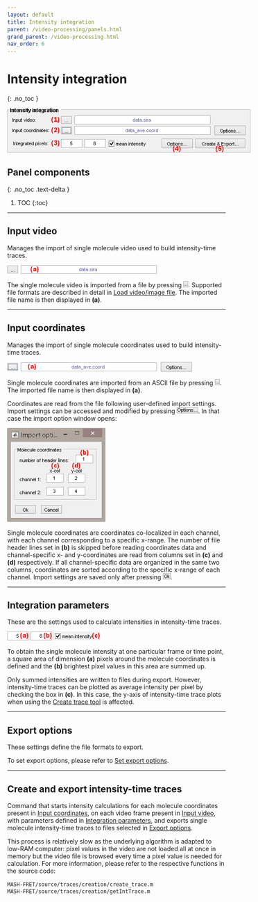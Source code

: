 ```yaml
---
layout: default
title: Intensity integration
parent: /video-processing/panels.html
grand_parent: /video-processing.html
nav_order: 6
---
```


# Intensity integration
{: .no_toc }

<a href="../../assets/images/gui/VP-panel-integration.png"><img src="../../assets/images/gui/VP-panel-integration.png" style="max-width: 562px;"/></a>

## Panel components
{: .no_toc .text-delta }

1. TOC
{:toc}


---

## Input video

Manages the import of single molecule video used to build intensity-time traces.

<a href="../../assets/images/gui/VP-panel-integration-loadvid.png"><img src="../../assets/images/gui/VP-panel-integration-loadvid.png" style="max-width: 345px;"/></a>

The single molecule video is imported from a file by pressing 
![...](../../assets/images/gui/VP-but-3p.png).
Supported file formats are described in detail in 
[Load video/image file](visualization-area.html#load-videoimage-file).
The imported file name is then displayed in **(a)**.


---

## Input coordinates

Manages the import of single molecule coordinates used to build intensity-time traces.

<a href="../../assets/images/gui/VP-panel-integration-loadcoord.png"><img src="../../assets/images/gui/VP-panel-integration-loadcoord.png" style="max-width: 426px;"/></a>

Single molecule coordinates are imported from an ASCII file by pressing 
![...](../../assets/images/gui/VP-but-3p.png).
The imported file name is then displayed in **(a)**.

Coordinates are read from the file following user-defined import settings.
Import settings can be accessed and modified by pressing 
![Options ...](../../assets/images/gui/VP-but-options3p.png).
In that case the import option window opens:

<a href="../../assets/images/gui/VP-panel-integration-loadcoord-impopt.png"><img src="../../assets/images/gui/VP-panel-integration-loadcoord-impopt.png" style="max-width: 226px;"/></a>

Single molecule coordinates are coordinates co-localized in each channel, with each channel corresponding to a specific x-range.
The number of file header lines set in **(b)** is skipped before reading coordinates data and channel-specific x- and y-coordinates are read from columns set in **(c)** and **(d)** respectively.
If all channel-specific data are organized in the same two columns, coordinates are sorted according to the specific x-range of each channel.
Import settings are saved only after pressing 
![Ok](../../assets/images/gui/VP-but-ok.png).


---

## Integration parameters

These are the settings used to calculate intensities in intensity-time traces.

<a href="../../assets/images/gui/VP-panel-integration-calculation.png"><img src="../../assets/images/gui/VP-panel-integration-calculation.png" style="max-width: 214px;"/></a>

To obtain the single molecule intensity at one particular frame or time point, a square area of dimension **(a)** pixels around the molecule coordinates is defined and the **(b)** brightest pixel values in this area are summed up.

Only summed intensities are written to files during export.
However, intensity-time traces can be plotted as average intensity per pixel by checking the box in **(c)**.
In this case, the y-axis of intensity-time trace plots when using the 
[Create trace tool](area-visualization.html#create-trace-tool) is affected.


---

## Export options

These settings define the file formats to export.

To set export options, please refer to 
[Set export options](../functionalities/set-export-options.html).


---

## Create and export intensity-time traces

Command that starts intensity calculations for each molecule coordinates present in 
[Input coordinates](#input-coordinates), on each video frame present in 
[Input video](#input-video), with parameters defined in 
[Integration parameters](#integration-parameters), and exports single molecule intensity-time traces to files selected in 
[Export options](#export-options).

This process is relatively slow as the underlying algorithm is adapted to low-RAM computer: pixel values in the video are not loaded all at once in memory but the video file is browsed every time a pixel value is needed for calculation. 
For more information, please refer to the respective functions in the source code:

```
MASH-FRET/source/traces/creation/create_trace.m
MASH-FRET/source/traces/creation/getIntTrace.m
```



